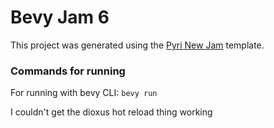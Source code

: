# Bevy Jam 6

This project was generated using the [Pyri New Jam](https://github.com/benfrankel/pyri_new_jam) template.

### Commands for running

For running with bevy CLI:
```bevy run```

I couldn't get the dioxus hot reload thing working

